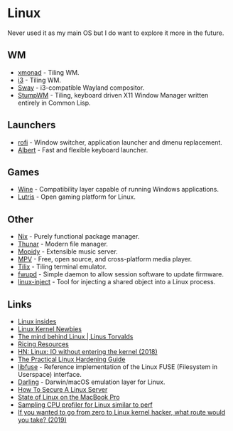# Linux

Never used it as my main OS but I do want to explore it more in the future.

## WM

* [xmonad](http://xmonad.org/) - Tiling WM.
* [i3](https://github.com/i3/i3) - Tiling WM.
* [Sway](https://github.com/swaywm/sway) - i3-compatible Wayland compositor.
* [StumpWM](https://stumpwm.github.io/) - Tiling, keyboard driven X11 Window Manager written entirely in Common Lisp.

## Launchers

* [rofi](https://github.com/DaveDavenport/rofi) - Window switcher, application launcher and dmenu replacement.
* [Albert](https://github.com/albertlauncher/albert) - Fast and flexible keyboard launcher.

## Games

* [Wine](https://www.winehq.org/) - Compatibility layer capable of running Windows applications.
* [Lutris](https://lutris.net/) - Open gaming platform for Linux.

## Other

* [Nix]() - Purely functional package manager.
* [Thunar](https://wiki.archlinux.org/index.php/thunar) - Modern file manager.
* [Mopidy](https://www.mopidy.com/) - Extensible music server.
* [MPV](https://mpv.io/) - Free, open source, and cross-platform media player.
* [Tilix](https://github.com/gnunn1/tilix) - Tiling terminal emulator.
* [fwupd](https://github.com/hughsie/fwupd) - Simple daemon to allow session software to update firmware.
* [linux-inject](https://github.com/gaffe23/linux-inject) - Tool for injecting a shared object into a Linux process.

## Links

* [Linux insides](https://0xax.gitbooks.io/linux-insides/content/index.html)
* [Linux Kernel Newbies](https://kernelnewbies.org/Documents)
* [The mind behind Linux \| Linus Torvalds](https://www.youtube.com/watch?v=o8NPllzkFhE)
* [Ricing Resources](https://rizonrice.github.io/resources)
* [HN: Linux: IO without entering the kernel \(2018\)](https://news.ycombinator.com/item?id=18692376)
* [The Practical Linux Hardening Guide](https://github.com/trimstray/the-practical-linux-hardening-guide#readme)
* [libfuse](https://github.com/libfuse/libfuse) - Reference implementation of the Linux FUSE \(Filesystem in Userspace\) interface.
* [Darling](https://github.com/darlinghq/darling) - Darwin/macOS emulation layer for Linux.
* [How To Secure A Linux Server](https://github.com/imthenachoman/How-To-Secure-A-Linux-Server#readme)
* [State of Linux on the MacBook Pro](https://github.com/Dunedan/mbp-2016-linux)
* [Sampling CPU profiler for Linux similar to perf](https://github.com/nokia/not-perf)
* [If you wanted to go from zero to Linux kernel hacker, what route would you take? \(2019\)](https://lobste.rs/s/b5clu3/if_you_wanted_go_from_zero_linux_kernel)

